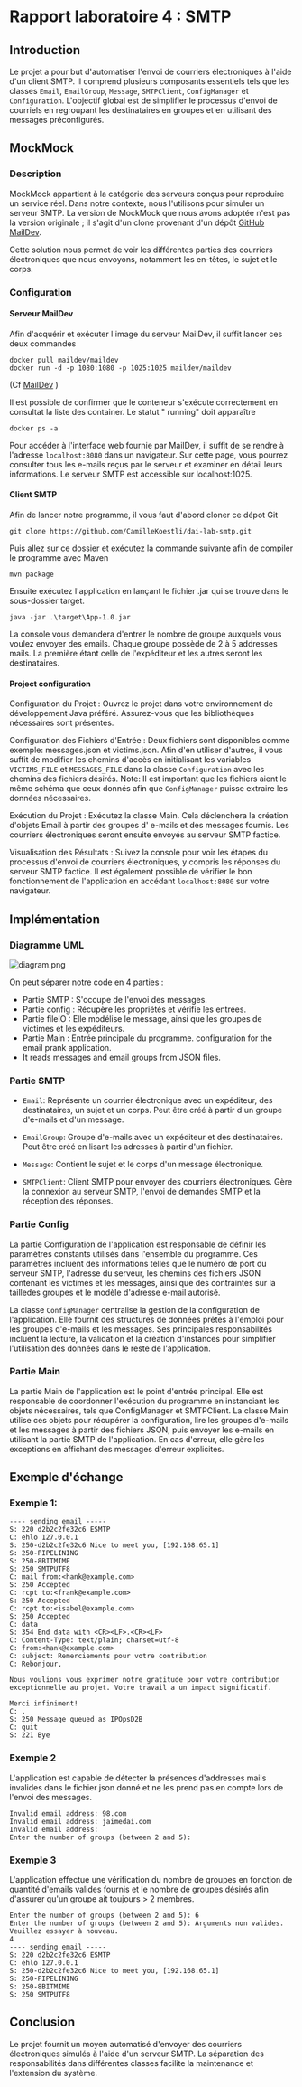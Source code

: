 # Rapport laboratoire 4 : SMTP

## Introduction

Le projet a pour but d'automatiser l'envoi de courriers électroniques à l'aide d'un client SMTP. Il comprend
plusieurs composants essentiels tels que les classes `Email`, `EmailGroup`, `Message`, `SMTPClient`, `ConfigManager` et
`Configuration`.
L'objectif global est de simplifier le processus d'envoi de courriels en regroupant les destinataires en groupes et en
utilisant des messages préconfigurés.

## MockMock

### Description

MockMock appartient à la catégorie des serveurs conçus pour reproduire un service réel. Dans notre contexte, nous
l'utilisons pour simuler un serveur SMTP. La version de MockMock que nous avons adoptée n'est pas
la version originale ; il s'agit d'un clone provenant d'un dépôt [GitHub MailDev](https://github.com/maildev/maildev).

Cette solution nous permet de voir les différentes parties des courriers électroniques que nous envoyons, notamment
les en-têtes, le sujet et le corps.

### Configuration

#### Serveur MailDev

Afin d'acquérir et exécuter l'image du serveur MailDev, il suffit lancer ces deux commandes

    docker pull maildev/maildev
    docker run -d -p 1080:1080 -p 1025:1025 maildev/maildev

(Cf [MailDev](https://github.com/maildev/maildev) )

Il est possible de confirmer que le conteneur s'exécute correctement en consultat la liste des container. Le statut "
running" doit apparaître

    docker ps -a

Pour accéder à l'interface web fournie par MailDev, il suffit de se rendre à l'adresse `localhost:8080` dans un
navigateur. Sur cette page, vous pourrez consulter tous les e-mails reçus par le serveur et examiner en détail leurs
informations. Le serveur SMTP est accessible sur localhost:1025.

#### Client SMTP

Afin de lancer notre programme, il vous faut d'abord cloner ce dépot Git

    git clone https://github.com/CamilleKoestli/dai-lab-smtp.git

Puis allez sur ce dossier et exécutez la commande suivante afin de compiler le programme avec Maven

    mvn package

Ensuite exécutez l'application en lançant le fichier .jar qui se trouve dans le sous-dossier target.

    java -jar .\target\App-1.0.jar

La console vous demandera d'entrer le nombre de groupe auxquels vous voulez envoyer des emails. Chaque groupe possède de
2 à 5 addresses mails. La première étant celle de l'expéditeur et les autres seront les destinataires.

#### Project configuration

Configuration du Projet : Ouvrez le projet dans votre environnement de développement Java préféré. Assurez-vous que les
bibliothèques nécessaires sont présentes.

Configuration des Fichiers d'Entrée : Deux fichiers sont disponibles comme exemple: messages.json et victims.json.
Afin d'en utiliser d'autres, il vous suffit de modifier les chemins d'accès en initialisant les variables `VICTIMS_FILE`
et `MESSAGES_FILE` dans la classe `Configuration` avec les chemins des fichiers désirés.
Note: Il est important que les fichiers aient le même schéma que ceux donnés afin que `ConfigManager` puisse extraire
les données nécessaires.

Exécution du Projet : Exécutez la classe Main. Cela déclenchera la création d'objets Email à partir des groupes d'
e-mails et des messages fournis. Les courriers électroniques seront ensuite envoyés au serveur SMTP factice.

Visualisation des Résultats : Suivez la console pour voir les étapes du processus d'envoi de courriers électroniques, y
compris les réponses du serveur SMTP factice. Il est également possible de vérifier le bon fonctionnement de
l'application en accédant `localhost:8080` sur votre navigateur.

## Implémentation

### Diagramme UML

![diagram.png](figures/diagram.png)

On peut séparer notre code en 4 parties :

- Partie SMTP : S'occupe de l'envoi des messages.
- Partie config : Récupère les propriétés et vérifie les entrées.
- Partie fileIO : Elle modélise le message, ainsi que les groupes de victimes et les expéditeurs.
- Partie Main : Entrée principale du programme.
  configuration for the email prank application.
- It reads messages and email groups from JSON files.

### Partie SMTP

- `Email`: Représente un courrier électronique avec un expéditeur, des destinataires, un sujet et un corps. Peut être
  créé à
  partir d'un groupe d'e-mails et d'un message.

- `EmailGroup`: Groupe d'e-mails avec un expéditeur et des destinataires. Peut être créé en lisant les adresses à partir
  d'un fichier.

- `Message`: Contient le sujet et le corps d'un message électronique.

- `SMTPClient`: Client SMTP pour envoyer des courriers électroniques. Gère la connexion au serveur SMTP, l'envoi de
  demandes
  SMTP et la réception des réponses.

### Partie Config

La partie Configuration de l'application est responsable de définir les paramètres constants utilisés dans l'ensemble du programme. Ces paramètres incluent des informations telles que le numéro de port du serveur SMTP, l'adresse du serveur, les chemins des fichiers JSON contenant les victimes et les messages, ainsi que des contraintes sur la tailledes groupes et le modèle d'adresse e-mail autorisé.

La classe `ConfigManager` centralise la gestion de la configuration de l'application. Elle fournit des structures de données prêtes à l'emploi pour les groupes d'e-mails et les messages. Ses principales responsabilités incluent la lecture, la validation et la création d'instances pour simplifier l'utilisation des données dans le reste de l'application.

### Partie Main

La partie Main de l'application est le point d'entrée principal. Elle est responsable de coordonner l'exécution du programme en instanciant les objets nécessaires, tels que ConfigManager et SMTPClient. La classe Main utilise ces objets pour récupérer la configuration, lire les groupes d'e-mails et les messages à partir des fichiers JSON, puis envoyer les e-mails en utilisant la partie SMTP de l'application. En cas d'erreur, elle gère les exceptions en affichant des messages d'erreur explicites.

## Exemple d'échange

### Exemple 1:

    ---- sending email -----
    S: 220 d2b2c2fe32c6 ESMTP
    C: ehlo 127.0.0.1
    S: 250-d2b2c2fe32c6 Nice to meet you, [192.168.65.1]
    S: 250-PIPELINING
    S: 250-8BITMIME
    S: 250 SMTPUTF8
    C: mail from:<hank@example.com>
    S: 250 Accepted
    C: rcpt to:<frank@example.com>
    S: 250 Accepted
    C: rcpt to:<isabel@example.com>
    S: 250 Accepted
    C: data
    S: 354 End data with <CR><LF>.<CR><LF>
    C: Content-Type: text/plain; charset=utf-8
    C: from:<hank@example.com>
    C: subject: Remerciements pour votre contribution
    C: Rebonjour,

    Nous voulions vous exprimer notre gratitude pour votre contribution exceptionnelle au projet. Votre travail a un impact significatif.

    Merci infiniment!
    C: .
    S: 250 Message queued as IPOpsD2B
    C: quit
    S: 221 Bye

### Exemple 2

L'application est capable de détecter la présences d'addresses mails invalides dans le fichier json donné et ne les prend pas en compte lors de l'envoi des messages.

    Invalid email address: 98.com
    Invalid email address: jaimedai.com
    Invalid email address:
    Enter the number of groups (between 2 and 5):

### Exemple 3

L'application effectue une vérification du nombre de groupes en fonction de quantité d'emails valides fournis et le nombre de groupes désirés afin d'assurer qu'un groupe ait toujours > 2 membres.

    Enter the number of groups (between 2 and 5): 6
    Enter the number of groups (between 2 and 5): Arguments non valides. Veuillez essayer à nouveau.
    4
    ---- sending email -----
    S: 220 d2b2c2fe32c6 ESMTP
    C: ehlo 127.0.0.1
    S: 250-d2b2c2fe32c6 Nice to meet you, [192.168.65.1]
    S: 250-PIPELINING
    S: 250-8BITMIME
    S: 250 SMTPUTF8

## Conclusion

Le projet fournit un moyen automatisé d'envoyer des courriers électroniques simulés à l'aide d'un serveur
SMTP. La séparation des responsabilités dans différentes classes facilite la maintenance et l'extension du
système.
